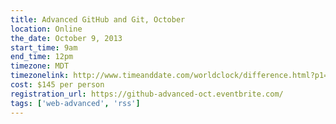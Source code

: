 ```yaml
---
title: Advanced GitHub and Git, October
location: Online
the_date: October 9, 2013
start_time: 9am
end_time: 12pm
timezone: MDT
timezonelink: http://www.timeanddate.com/worldclock/difference.html?p1=75
cost: $145 per person
registration_url: https://github-advanced-oct.eventbrite.com/
tags: ['web-advanced', 'rss']
---
```

